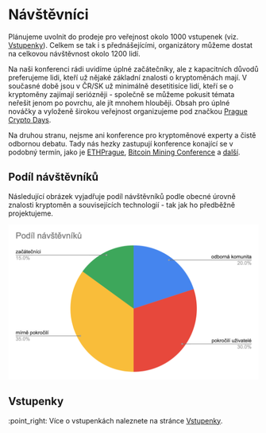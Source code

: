 # Návštěvníci

Plánujeme uvolnit do prodeje pro veřejnost okolo 1000 vstupenek (viz. [Vstupenky](vstupenky.md)). Celkem se tak i s přednášejícími, organizátory můžeme dostat na celkovou návštěvnost okolo 1200 lidí.

Na naši konferenci rádi uvidíme úplné začátečníky, ale z kapacitních důvodů preferujeme lidi, kteří už nějaké základní znalosti o kryptoměnách mají. V současné době jsou v ČR/SK už minimálně desetitisíce lidí, kteří se o kryptoměny zajímají seriózněji - společně se můžeme pokusit témata neřešit jenom po povrchu, ale jít mnohem hlouběji. Obsah pro úplné nováčky a vyloženě širokou veřejnost organizujeme pod značkou [Prague Crypto Days](../blockchain-week/prague-crypto-days-22.md).

Na druhou stranu, nejsme ani konference pro kryptoměnové experty a čistě odbornou debatu. Tady nás hezky zastupují konference konající se v podobný termín, jako je [ETHPrague](https://ethprague.com), [Bitcoin Mining Conference](https://cs.braiins.com/bitcoin-mining-conference-2022) a [další](../souvisejici-udalosti.md).

## Podíl návštěvníků

Následující obrázek vyjadřuje podíl návštěvníků podle obecné úrovně znalosti kryptoměn a souvisejících technologií - tak jak ho předběžně projektujeme.

![](../.gitbook/assets/navrh-distribuce-utxo.png)

## Vstupenky

:point\_right: Více o vstupenkách naleznete na stránce [Vstupenky](vstupenky.md).
